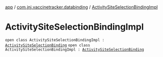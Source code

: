 [app](../../index.md) / [com.jnj.vaccinetracker.databinding](../index.md) / [ActivitySiteSelectionBindingImpl](./index.md)

# ActivitySiteSelectionBindingImpl

`open class ActivitySiteSelectionBindingImpl : `[`ActivitySiteSelectionBinding`](../-activity-site-selection-binding/index.md)
`open class ActivitySiteSelectionBindingImpl : `[`ActivitySiteSelectionBinding`](../-activity-site-selection-binding/index.md)
